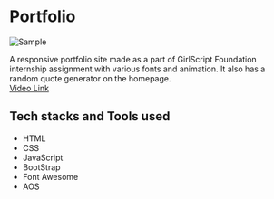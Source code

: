 # Portfolio
![Sample](https://user-images.githubusercontent.com/56690856/115109463-7bbe2580-9f93-11eb-81cd-52261678e163.png)

A responsive portfolio site made as a part of GirlScript Foundation internship assignment with various fonts and animation. It also has a random quote generator on the homepage.</br>
[Video Link](https://youtu.be/_nAzvw23Rmo)


## Tech stacks and Tools used
- HTML
- CSS
- JavaScript
- BootStrap
- Font Awesome
- AOS


